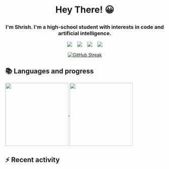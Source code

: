 <h1 align="center"> Hey There! 😀 </p>

<h3 align="center"> I'm Shrish. I'm a high-school student with interests in code and artificial intelligence. </h1>

<p align="center">
  <img src="https://img.shields.io/badge/python-3670A0?style=for-the-badge&logo=python&logoColor=ffdd54" />&nbsp;&nbsp;&nbsp;
  <img src="https://img.shields.io/badge/Gmail-D14836?style=for-the-badge&logo=gmail&logoColor=white" />&nbsp;&nbsp;&nbsp;
  <img src="https://img.shields.io/badge/Codewars-B1361E?style=for-the-badge&logo=Codewars&logoColor=white" />&nbsp;&nbsp;&nbsp;
  <img src="https://img.shields.io/badge/Windows%2011-%230079d5.svg?style=for-the-badge&logo=Windows%2011&logoColor=white" />
</p>



<p align="center">
    <a href="https://git.io/streak-stats">
        <img src="https://streak-stats.demolab.com?user=The-Indian-Coder-20&theme=dark&exclude_days=Sun,Sat&rank_icon=github" alt="GitHub Streak">
    </a>
</p>

## 📚 Languages and progress

<a href="https://github.com/anuraghazra/github-readme-stats">
  <img height=200 align="center" src="https://github-readme-stats.vercel.app/api?username=The-Indian-Coder-20&show_icons=true&theme=synthwave&bg_color=00000000&border_radius=6&hide_rank=true&card_width=450)" />
</a>
<a href="https://github.com/anuraghazra/github-readme-stats">
  <img height=200 align="center" src="https://github-readme-stats-s9q8-shrish-pandas-projects.vercel.app/api/top-langs/?username=The-Indian-Coder-20&layout=donut&theme=synthwave&bg_color=00000000&border_radius=6" />
</a>

## :zap: Recent activity

<!--START_SECTION:activity-->
<!--END_SECTION:activity-->